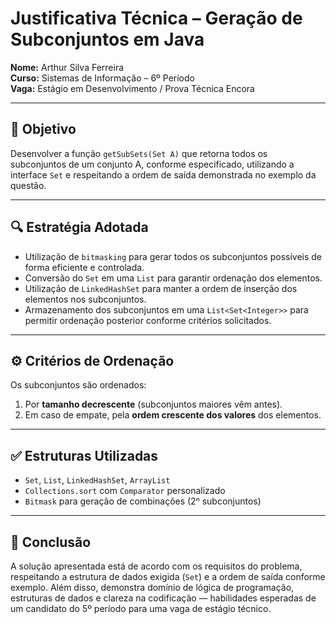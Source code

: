 # Justificativa Técnica – Geração de Subconjuntos em Java

**Nome:** Arthur Silva Ferreira  
**Curso:** Sistemas de Informação – 6º Período  
**Vaga:** Estágio em Desenvolvimento / Prova Técnica Encora  

---

## 🎯 Objetivo

Desenvolver a função `getSubSets(Set A)` que retorna todos os subconjuntos de um conjunto A, conforme especificado, utilizando a interface `Set` e respeitando a ordem de saída demonstrada no exemplo da questão.

---

## 🔍 Estratégia Adotada

- Utilização de `bitmasking` para gerar todos os subconjuntos possíveis de forma eficiente e controlada.
- Conversão do `Set` em uma `List` para garantir ordenação dos elementos.
- Utilização de `LinkedHashSet` para manter a ordem de inserção dos elementos nos subconjuntos.
- Armazenamento dos subconjuntos em uma `List<Set<Integer>>` para permitir ordenação posterior conforme critérios solicitados.

---

## ⚙️ Critérios de Ordenação

Os subconjuntos são ordenados:
1. Por **tamanho decrescente** (subconjuntos maiores vêm antes).
2. Em caso de empate, pela **ordem crescente dos valores** dos elementos.

---

## ✅ Estruturas Utilizadas

- `Set`, `List`, `LinkedHashSet`, `ArrayList`
- `Collections.sort` com `Comparator` personalizado
- `Bitmask` para geração de combinações (2ⁿ subconjuntos)

---

## 🧠 Conclusão

A solução apresentada está de acordo com os requisitos do problema, respeitando a estrutura de dados exigida (`Set`) e a ordem de saída conforme exemplo. Além disso, demonstra domínio de lógica de programação, estruturas de dados e clareza na codificação — habilidades esperadas de um candidato do 5º período para uma vaga de estágio técnico.


